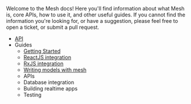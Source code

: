 Welcome to the Mesh docs! Here you'll find information about what Mesh is, core APIs, how to use it, and other
useful guides. If you cannot find the information you're looking for, or have a suggestion, please feel free to
open a ticket, or submit a pull request.

- [API](./api.md)
- Guides
  - [Getting Started](./guides/getting-started.md)
  - [ReactJS integration](./guides/react-integration.md)
  - [RxJS integration](./guides/rxjs-integration.md)
  - [Writing models with mesh](./guides/models.md)
  - APIs
  - Database integration
  - Building realtime apps
  - Testing

